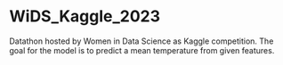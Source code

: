 # WiDS_Kaggle_2023
 Datathon hosted by Women in Data Science as Kaggle competition. The goal for the model is to predict a mean temperature from given features.
